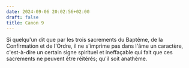 ```yaml
---
date: 2024-09-06 20:02:56+02:00
draft: false
title: Canon 9
---
```





Si quelqu'un dit que par les trois sacrements du Baptême, de la Confirmation et de l'Ordre, il ne s'imprime pas dans l'âme un caractère, c'est-à-dire un certain signe spirituel et ineffaçable qui fait que ces sacrements ne peuvent être réitérés; qu'il soit anathème.
